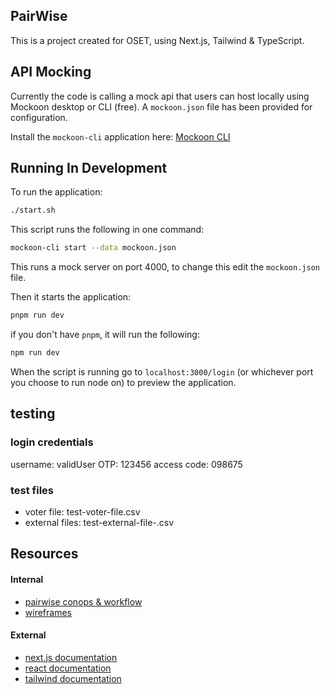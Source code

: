 ## PairWise

This is a project created for OSET, using Next.js, Tailwind & TypeScript.

## API Mocking

Currently the code is calling a mock api that users can host locally using Mockoon desktop or CLI (free). A `mockoon.json` file has been provided for configuration.

Install the `mockoon-cli` application here: [Mockoon CLI](https://mockoon.com/cli/)

## Running In Development

To run the application:

```bash
./start.sh
```

This script runs the following in one command:

```bash
mockoon-cli start --data mockoon.json
```

This runs a mock server on port 4000, to change this edit the `mockoon.json` file.

Then it starts the application:

```bash
pnpm run dev
```

if you don't have `pnpm`, it will run the following:

```bash
npm run dev
```

When the script is running go to `localhost:3000/login` (or whichever port you choose to run node on) to preview the application.

## testing

### login credentials

username: validUser
OTP: 123456
access code: 098675

### test files

- voter file: test-voter-file.csv
- external files: test-external-file-<n>.csv

## Resources

#### Internal

- [pairwise conops & workflow](https://docs.google.com/document/d/1JIL2kQANz_pyP2Z-YCqlTyn5595EyPsQnsGMst7a39o/edit?usp=sharing)
- [wireframes](https://www.figma.com/design/25k6fBGSBYl8rezSaTsyB9/PairWise-Wireframes?node-id=1015170-1451&t=wcGBJeYdb9x7uQe5-1)

#### External

- [next.js documentation](https://nextjs.org/docs)
- [react documentation](https://react.dev/reference/react)
- [tailwind documentation](https://tailwindcss.com/docs)
